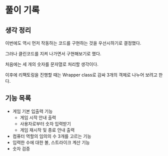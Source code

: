 # 풀이 기록
## 생각 정리
이번에도 역시 먼저 작동하는 코드를 구현하는 것을 우선시하기로 결정했다.

그러나 클린코드를 지켜 나가면서 구현해보기로 했다.

처음에는 세 개의 숫자를 문자열로 처리할 생각이다.

이후에 리팩토링을 진행할 때는 Wrapper class로 감싸 3개의 객체로 나누어 보려고 한다.

## 기능 목록
- 게임 기본 입출력 기능
  - 게임 시작 안내 출력
  - 사용자로부터 숫자 입력받기
  - 게임 재시작 및 종료 안내 출력
- 컴퓨터 역할의 임의의 수 3개를 고르는 기능
- 입력한 수에 대한 볼, 스트라이크 계산 기능
- 숫자 검증
